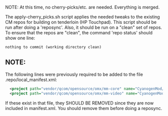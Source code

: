 

NOTE: At this time, no cherry-picks/etc. are needed. Everything is merged.


The apply-cherry_picks.sh script applies the needed tweaks to the
existing CM repos for building on tenderloin (HP Touchpad).
This script should be run after doing a 'reposync'. Also, it should
be run on a "clean" set of repos. To ensure that the repos are "clean",
the command 'repo status' should show one line:

```
nothing to commit (working directory clean)
```


NOTE:
-----
The following lines were previously required to be added to the
file .repo/local_manifest.xml:

```xml
  <project path="vendor/qcom/opensource/omx/mm-core" name="CyanogenMod/android_vendor_qcom_opensource_omx_mm-core" />
  <project path="vendor/qcom/opensource/omx/mm-video" name="CyanogenMod/android_vendor_qcom_opensource_omx_mm-video" />
```

If these exist in that file, they SHOULD BE REMOVED since they are now
included in manifest.xml. You should remove them before doing a reposync.

